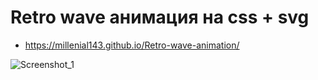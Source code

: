 # Retro wave анимация на css + svg

* https://millenial143.github.io/Retro-wave-animation/



![Screenshot_1](https://user-images.githubusercontent.com/60402289/116779822-07ef4300-aa92-11eb-822b-184595e17726.jpg)
